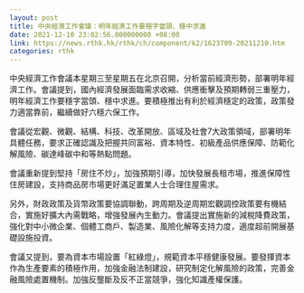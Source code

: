 ```yaml
---
layout: post
title: 中央經濟工作會議：明年經濟工作要穩字當頭、穩中求進
date: 2021-12-10 23:02:56.000000000 +08:00
link: https://news.rthk.hk/rthk/ch/component/k2/1623709-20211210.htm
categories: rthk
---
```


中央經濟工作會議本星期三至星期五在北京召開，分析當前經濟形勢，部署明年經濟工作。會議提到，國內經濟發展面臨需求收縮、供應衝擊及預期轉弱三重壓力，明年經濟工作要穩字當頭、穩中求進。要積極推出有利於經濟穩定的政策，政策發力適當靠前，繼續做好六穩六保工作。

會議從宏觀、微觀、結構、科技、改革開放、區域及社會7大政策領域，部署明年具體任務，要求正確認識及把握共同富裕、資本特性、初級產品供應保障、防範化解風險、碳達峰碳中和等熱點問題。

會議重新提到堅持「房住不炒」，加強預期引導，加快發展長租市場，推進保障性住房建設，支持商品房市場更好滿足置業人士合理住屋需求。

另外，財政政策及貨幣政策要協調聯動，跨周期及逆周期宏觀調控政策要有機結合，實施好擴大內需戰略，增強發展內生動力。會議提出實施新的減稅降費政策，強化對中小微企業、個體工商戶、製造業、風險化解等支持力度，適度超前開展基礎設施投資。

會議又提到，要為資本市場設置「紅綠燈」，規範資本平穩健康發展。要發揮資本作為生產要素的積極作用，加強金融法制建設，研究制定化解風險的政策，完善金融風險處置機制。加強反壟斷及反不正當競爭，強化知識產權保護。
